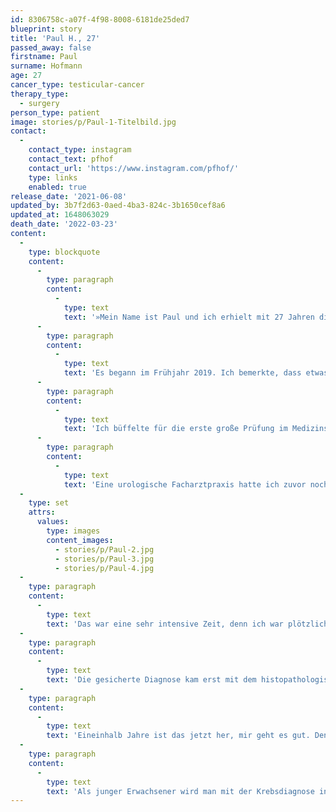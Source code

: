 ```yaml
---
id: 8306758c-a07f-4f98-8008-6181de25ded7
blueprint: story
title: 'Paul H., 27'
passed_away: false
firstname: Paul
surname: Hofmann
age: 27
cancer_type: testicular-cancer
therapy_type:
  - surgery
person_type: patient
image: stories/p/Paul-1-Titelbild.jpg
contact:
  -
    contact_type: instagram
    contact_text: pfhof
    contact_url: 'https://www.instagram.com/pfhof/'
    type: links
    enabled: true
release_date: '2021-06-08'
updated_by: 3b7f2d63-0aed-4ba3-824c-3b1650cef8a6
updated_at: 1648063029
death_date: '2022-03-23'
content:
  -
    type: blockquote
    content:
      -
        type: paragraph
        content:
          -
            type: text
            text: '»Mein Name ist Paul und ich erhielt mit 27 Jahren die Diagnose Hodentumor. Ich begann gerade mein Zweitstudium im Bereich Humanmedizin, nachdem ich bereits als Zahnarzt gearbeitet hatte. Mein Berufswunsch: Facharzt für Mund-, Kiefer- und Gesichtschirurgie.'
      -
        type: paragraph
        content:
          -
            type: text
            text: 'Es begann im Frühjahr 2019. Ich bemerkte, dass etwas mit meinem Körper nicht stimmte. Erklären konnte ich es meinem Hausarzt nicht, es waren ganz unspezifische Symptome: Eine leichte Abgeschlagenheit würde es vielleicht ganz gut beschreiben. Zunächst konnte nichts festgestellt werden – der Sommer verging.'
      -
        type: paragraph
        content:
          -
            type: text
            text: 'Ich büffelte für die erste große Prüfung im Medizinstudium, anschließend flog ich zusammen mit meiner Freundin nach Sizilien. Im Urlaub begann es mit einem immer wiederkehrenden spontanen einseitigen Ziehen in der Leiste. Ich behielt es erstmal für mich und versuchte die Leiste nach möglichen Bruchpforten abzutasten, denn einen ähnlichen Schmerz hatte ich bereits mit 18 Jahren durch eine dann diagnostizierte Leistenhernie gehabt. Da die Leistenschmerzen stärker wurden, begann ich auch die Hoden beidseits abzutasten und bemerkte, dass sich einer anders anfühlte.'
      -
        type: paragraph
        content:
          -
            type: text
            text: 'Eine urologische Facharztpraxis hatte ich zuvor noch nie aufgesucht, es war wirklich schwierig, schnell einen Termin zu bekommen. Glücklicherweise konnte ich mich über ein Online-Terminvergabeportal kurz nach dem Urlaub in einer Facharztpraxis vorstellen. Von der Diagnose bis zur Therapie vergingen bei mir zum Glück nur ein paar Tage. Die Urologin musste mir nach körperlicher und sonografischer Untersuchung den hochgradigen Verdacht auf einen Hodentumor mitteilen. Ich fiel aus allen Wolken, damit hatte ich nicht gerechnet. Am nächsten Tag stellte ich mich in einer urologischen Hochschulambulanz vor. Innerhalb der darauffolgenden Woche erfolgten alle wichtigen Termine: Kryokonservierung, CT-Staging und OP.'
  -
    type: set
    attrs:
      values:
        type: images
        content_images:
          - stories/p/Paul-2.jpg
          - stories/p/Paul-3.jpg
          - stories/p/Paul-4.jpg
  -
    type: paragraph
    content:
      -
        type: text
        text: 'Das war eine sehr intensive Zeit, denn ich war plötzlich mit zukünftigen Fragestellungen konfrontiert: Möchte ich meinen zukünftigen Kinderwunsch absichern vor einer potenziell keimzellschädigenden Erkrankung – mögliche Fertilitätseinschränkung bis hin zu einem vollständigen Verlust nach Therapie – und Spermatozoen einfrieren lassen – Kryokonservierung vor operativem Eingriff? Kann ich mein Zweitstudium fortsetzen? Wie finanziere ich mir die nächsten Monate, wenn ich temporär arbeitsunfähig bin? Ich hatte keine finanziellen Rücklagen. Trotz Krebsdiagnose nahm ich mir vor, meinen Alltag weiterhin so gut es geht normal zu gestalten. Zwei Wochen nach der Operation startete das neue Semester, ich improvisierte – mit OP-Wunde lief ich dann eben in Jogginghose über den Campus.'
  -
    type: paragraph
    content:
      -
        type: text
        text: 'Die gesicherte Diagnose kam erst mit dem histopathologischen Ergebnis (eine feingewebliche Untersuchung): Hodentumor vom Typ Nicht-Seminom, clinical stage IA (pT1, keine Blut-/Lymphgefäßinfiltration). Nach kurzfristigem Re-Staging nach sechs Wochen mittels CT und Tumormarkerkontrolle entschieden wir uns nach Leitlinienempfehlung eine sogenannte aktive Überwachung (Surveillance) zu beginnen. Das bedeutet eine engmaschige Kontrolle mit vierteljährlicher Ultraschalluntersuchung der Bauchschlagader, der Nieren beidseits und des verbliebenen Hodens sowie einer Blutabnahme (Tumormarkerkontrolle) und halbjährlicher Bildgebung (CT oder – da ich im Verlauf eine allergische Reaktion auf das jodhaltige Kontrastmittel bekam – mittels MRT) ohne eine zusätzliche Chemotherapie.'
  -
    type: paragraph
    content:
      -
        type: text
        text: 'Eineinhalb Jahre ist das jetzt her, mir geht es gut. Den Arzt, den ich immer noch am häufigsten sehe, ist mein Urologe. Das Zweitstudium habe ich mittlerweile aufgegeben und arbeite wieder als Zahnarzt. Ich habe gemerkt, dass ich mehr Zeit für Familie, Freunde und mich brauche. Zudem waren meine finanziellen Ressourcen endlich und die Kosten der Kryokonservierung musste ich selbst übernehmen.'
  -
    type: paragraph
    content:
      -
        type: text
        text: 'Als junger Erwachsener wird man mit der Krebsdiagnose in einer Lebensphase konfrontiert, die man eigentlich dem Lebensaufbau widmet. Das hinterlässt Spuren – physischer wie auch psychischer Art. Ich wünsche allen Betroffenen viel Kraft und liebe junge Männer da draußen: Tastet eure Hoden regelmäßig ab, wenn ihr euch unsicher seid, scheut nicht davor, einen Urologen aufzusuchen.«'
---
```

